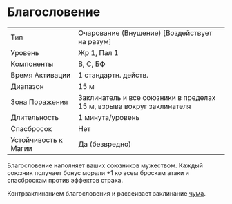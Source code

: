 
# Благословение

|                      |                                                                       |
| -------------------- | --------------------------------------------------------------------- |
| Тип                  | Очарование (Внушение) [Воздействует на разум]                         |
| Уровень              | Жр 1, Пал 1                                                           |
| Компоненты           | В, С, БФ                                                              |
| Время Активации      | 1 стандартн. действ.                                                  |
| Диапазон             | 15 м                                                                  |
| Зона Поражения       | Заклинатель и все союзники в пределах 15 м, взрыва вокруг заклинателя |
| Длительность         | 1 минута/уровень                                                      |
| Спасбросок           | Нет                                                                   |
| Устойчивость к Магии | Да (безвредно)                                                        |

Благословение наполняет ваших союзников мужеством. Каждый союзник получает бонус морали +1 ко всем броскам атаки и спасброскам против эффектов страха. 

Контрзаклинанием благословения и рассеивает заклинание [чума](чума.md).